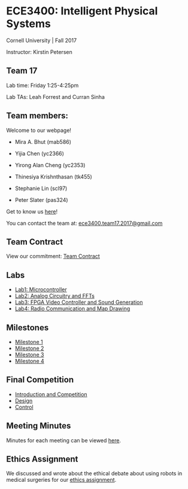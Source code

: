 # ECE3400: Intelligent Physical Systems 
Cornell University | Fall 2017

Instructor: Kirstin Petersen

## Team 17
Lab time: Friday 1:25-4:25pm

Lab TAs: Leah Forrest and Curran Sinha


## Team members:
Welcome to our webpage!

* Mira A. Bhut (mab586) 

* Yijia Chen (yc2366)

* Yirong Alan Cheng (yc2353)

* Thinesiya Krishnthasan (tk455)

* Stephanie Lin (scl97)

* Peter Slater (pas324)

Get to know us [here](./about_us.md)!

You can contact the team at: ece3400.team17.2017@gmail.com

## Team Contract
View our commitment: [Team Contract](./team_contract.md)

## Labs 
* [Lab1: Microcontroller](./Lab_Docs/lab1.md)
* [Lab2: Analog Circuitry and FFTs](./Lab_Docs/lab2.md)
* [Lab3: FPGA Video Controller and Sound Generation](./Lab_Docs/lab3.md)
* [Lab4: Radio Communication and Map Drawing](./Lab_Docs/lab4.md)

## Milestones
* [Milestone 1](./Milestone_Docs/milestone1.md)
* [Milestone 2](./Milestone_Docs/milestone2.md)
* [Milestone 3](./Milestone_Docs/milestone3.md)
* [Milestone 4](./Milestone_Docs/milestone4.md)

## Final Competition
* [Introduction and Competition](./Final_Report/intro_comp.md)
* [Design](./Final_Report/design.md)
* [Control](./Final_Report/control.md)


## Meeting Minutes
Minutes for each meeting can be viewed [here](./meeting_min.md).

## Ethics Assignment
We discussed and wrote about the ethical debate about using robots in medical surgeries for our [ethics assignment](./ethics.md).







